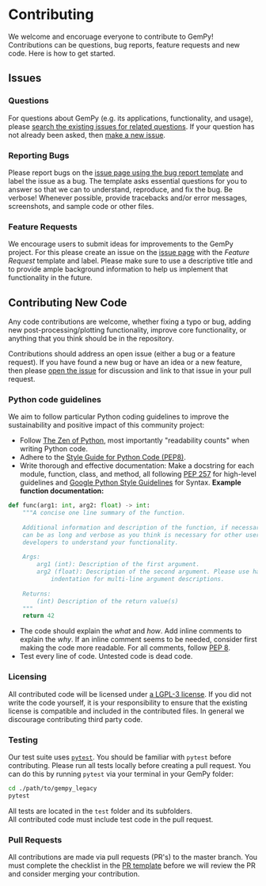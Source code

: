 # Contributing

We welcome and encoruage everyone to contribute to GemPy! 
Contributions can be questions, bug reports, feature requests and new code. 
Here is how to get started.

## Issues 

### Questions

For questions about GemPy (e.g. its applications, functionality, and usage), 
please [search the existing issues for related questions](https://github.com/cgre-aachen/gempy/issues).
If your question has not already been asked, then [make a new issue](https://github.com/cgre-aachen/gempy/issues/new/choose).

### Reporting Bugs

Please report bugs on the [issue page using the bug report template](https://github.com/cgre-aachen/gempy/issues/new?assignees=&labels=&template=bug_report.md&title=) and label the issue as a bug.
The template asks essential questions for you to answer so that we can to understand, reproduce, and fix the bug. 
Be verbose!
Whenever possible, provide tracebacks and/or error messages, screenshots, and sample code or other files.

### Feature Requests

We encourage users to submit ideas for improvements to the GemPy project. For
this please create an issue on the
 [issue page](https://github.com/cgre-aachen/gempy/issues) with the *Feature 
 Request* template and label. Please make sure to use a descriptive title and to
 provide ample background information to help us implement that functionality
 in the future.

## Contributing New Code

Any code contributions are welcome, 
whether fixing a typo or bug,
adding new post-processing/plotting functionality,
improve core functionality,
or anything that you think should be in the repository. 

Contributions should address an open issue (either a bug or a feature request).
If you have found a new bug 
or have an idea or a new feature, 
then please [open the issue](https://github.com/cgre-aachen/gempy/issues/new/choose) 
for discussion and link to that issue in your pull request.

### Python code guidelines
We aim to follow particular Python coding guidelines to improve the sustainability and positive impact of this community project:

- Follow [The Zen of Python](https://www.python.org/dev/peps/pep-0020/), most importantly "readability counts" when writing Python code.
- Adhere to the [Style Guide for Python Code (PEP8)](https://www.python.org/dev/peps/pep-0008/).
- Write thorough and effective documentation: 
Make a docstring for each module, function, class, and method, 
all following [PEP 257](https://www.python.org/dev/peps/pep-0257/) for high-level guidelines
and [Google Python Style Guidelines](http://google.github.io/styleguide/pyguide.html) for Syntax. 
**Example function documentation:**
```python
def func(arg1: int, arg2: float) -> int:
    """A concise one line summary of the function.
    
    Additional information and description of the function, if necessary. This
    can be as long and verbose as you think is necessary for other users and 
    developers to understand your functionality.
    
    Args:
        arg1 (int): Description of the first argument.
        arg2 (float): Description of the second argument. Please use hanging 
            indentation for multi-line argument descriptions.
    
    Returns:
        (int) Description of the return value(s)
    """
    return 42
```
- The code should explain the *what* and *how*. Add inline comments to explain the *why*.
If an inline comment seems to be needed, consider first making the code more readable.
For all comments, follow [PEP 8](https://www.python.org/dev/peps/pep-0008/).
- Test every line of code. Untested code is dead code.

### Licensing

All contributed code will be licensed under 
[a LGPL-3 license](https://github.com/cgre-aachen/gempy/blob/master/LICENSE).
If you did not write the code yourself, 
it is your responsibility to ensure that the existing license is compatible 
and included in the contributed files. 
In general we discourage contributing third party code.

### Testing

Our test suite uses [`pytest`](https://docs.pytest.org/). 
You should be familiar with `pytest` before contributing.
Please run all tests locally before creating a pull request. 
You can do this by running `pytest` via your terminal in your GemPy folder:
```bash
cd ./path/to/gempy_legacy
pytest
```
All tests are located in the `test` folder and its subfolders.  
All contributed code must include test code in the pull request.

### Pull Requests

All contributions are made via pull requests (PR's) to the master branch. 
You must complete the checklist in the [PR template](https://github.com/cgre-aachen/gempy/blob/master/.github/PULL_REQUEST_TEMPLATE.md) before we will review the PR and consider merging your contribution.
